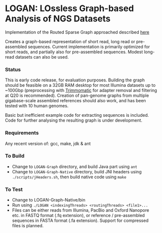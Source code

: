 # LOGAN: LOssless Graph-based Analysis of NGS Datasets

Implementation of the Routed Sparse Graph approached described [here](https://www.biorxiv.org/content/early/2017/08/21/175976)

Creates a graph-based representation of short read, long read or pre-assembled sequences. Current implementation is primarily optimized for short reads, and partially also for pre-assembled sequences. Modest long-read datasets can also be used. 

### Status
This is early code release, for evaluation purposes. Building the graph should be feasible on a 32GB RAM desktop for most Illumina datasets up to ~100Gbp (preprocessing with [Trimmomatic](http://www.usadellab.org/cms/?page=trimmomatic) for adapter removal and filtering at Q20 is recommended). Creation of pan-genome graphs from multiple gigabase-scale assembled references should also work, and has been tested with 10 human genomes. 

Basic but inefficient example code for extracting sequences is included. Code for further analysing the resulting graph is under development. 


### Requirements
Any recent version of: gcc, make, jdk & ant

### To Build 

* Change to `LOGAN-Graph` directory, and build Java part using `ant`
* Change to `LOGAN-Graph-Native` directory, build JNI headers using `./scripts/jHeaders.sh`, then build native code using `make`

### To Test

* Change to LOGAN-Graph-Native/bin
* Run using `./LOGAN <indexingThreads> <routingThreads> <file1>...`
* Files can be either reads from Illumina, PacBio and Oxford Nanopore etc. in FASTQ format (.fq extension), or reference / pre-assembled sequences in FASTA format (.fa extension). Support for compressed files is planned.
